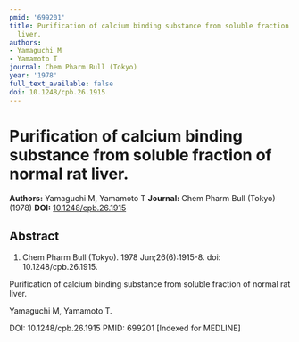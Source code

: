 ```yaml
---
pmid: '699201'
title: Purification of calcium binding substance from soluble fraction of normal rat
  liver.
authors:
- Yamaguchi M
- Yamamoto T
journal: Chem Pharm Bull (Tokyo)
year: '1978'
full_text_available: false
doi: 10.1248/cpb.26.1915
---
```


# Purification of calcium binding substance from soluble fraction of normal rat liver.
**Authors:** Yamaguchi M, Yamamoto T
**Journal:** Chem Pharm Bull (Tokyo) (1978)
**DOI:** [10.1248/cpb.26.1915](https://doi.org/10.1248/cpb.26.1915)

## Abstract

1. Chem Pharm Bull (Tokyo). 1978 Jun;26(6):1915-8. doi: 10.1248/cpb.26.1915.

Purification of calcium binding substance from soluble fraction of normal rat 
liver.

Yamaguchi M, Yamamoto T.

DOI: 10.1248/cpb.26.1915
PMID: 699201 [Indexed for MEDLINE]

